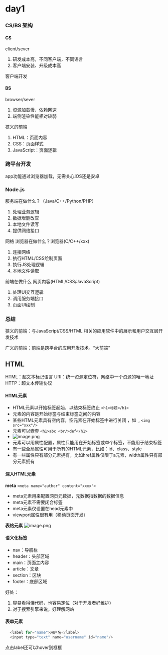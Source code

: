 # day1 
### CS/BS 架构
#### CS
client/sever

1. 研发成本高，不同客户端，不同语言
2. 客户端安装、升级成本高

客户端开发

#### BS
browser/sever

1. 资源加载慢、依赖网速
2. 端侧渲染性能相对较弱

狭义的前端

1. HTML：页面内容
2. CSS：页面样式
3. JavaScript：页面逻辑

### 跨平台开发
app功能通过浏览器加载，无需关心IOS还是安卓

### Node.js
服务端在做什么？（Java/C++/Python/PHP）

1. 处理业务逻辑
2. 数据增删改查
3. 本地文件读写
4. 提供网络接口

网络
浏览器在做什么？浏览器(C/C++/xxx)

1. 连接网络
2. 执行HTML/CSS绘制页面
3. 执行JS处理逻辑
4. 本地文件读取

前端在做什么
网页内容(HTML/CSS/JavaScript)

1. 处理UI交互逻辑
2. 调用服务端接口
3. 页面UI绘制

### 总结
狭义的前端：与JavaScript/CSS/HTML 相关的应用软件中的展示和用户交互层开发技术

广义的前端：前端是跨平台的应用开发技术。“大前端”

## HTML
HTML：超文本标记语言
URI：统一资源定位符，网络中一个资源的唯一地址
HTTP：超文本传输协议

#### HTML元素

- HTML元素以开始标签起始，以结束标签终止 `<h1>标题</h1>`
- 元素的内容是开始标签与结束标签之间的内容
- 某些HTML元素具有空内容，空元素在开始标签中进行关闭 ，如`
`, `<img src="xxx"/>`
- 元素可以嵌套 `<h1>abc <br/>def</h1>`
- ![image.png](https://cdn.nlark.com/yuque/0/2022/png/2594330/1671264250563-93405945-d682-4eff-bed8-857b20a69704.png#averageHue=%23d2dae7&clientId=u8463bcce-473a-4&crop=0&crop=0&crop=1&crop=1&from=paste&height=337&id=uae417dae&margin=%5Bobject%20Object%5D&name=image.png&originHeight=674&originWidth=1546&originalType=binary&ratio=1&rotation=0&showTitle=false&size=126591&status=done&style=none&taskId=u4d425873-a66e-468a-b47a-645cba68cb5&title=&width=773)
- 元素可以用属性配置，属性只能用在开始标签或单个标签，不能用于结束标签
- 有一些全局属性可用于所有的HTML元素，比如：id、class、style
- 有一些属性只有部分元素拥有，比如href属性仅限于a元素，width属性只有部分元素拥有

#### 深入HTML元素
**meta**
`<meta name="author" content="xxxx">`

- meta元素用来配置网页元数据，元数据指数据的数据信息
- meta元素不需要闭合标签
- meta元素仅设置在head元素中
- viewport属性很有用（移动页面开发）

**表格元素**
![image.png](https://cdn.nlark.com/yuque/0/2022/png/2594330/1671265640515-51593034-3ec6-4883-8e45-d27e4607fb9c.png#averageHue=%23efe6e4&clientId=u8463bcce-473a-4&crop=0&crop=0&crop=1&crop=1&from=paste&height=385&id=u977b08b0&margin=%5Bobject%20Object%5D&name=image.png&originHeight=770&originWidth=1824&originalType=binary&ratio=1&rotation=0&showTitle=false&size=339414&status=done&style=none&taskId=u5a07f4c0-eac2-4fce-8074-2da10f16e52&title=&width=912)
#### 语义化标签

- nav：导航栏
- header：头部区域
- main：页面主内容
- article：文章
- section：区块
- footer：底部区域

好处：

1. 容易看得懂代码，也容易定位（对于开发者好维护）
2. 对于搜索引擎来说，好理解网站
#### 表单元素
```javascript
  <label for="name">用户名</label>
  <input type="text" name="username" id="name"/>
```
点击label还可以hover到框框


